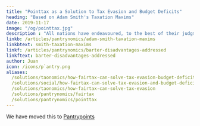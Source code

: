```yaml
---
title: "Pointtax as a Solution to Tax Evasion and Budget Deficits"
heading: "Based on Adam Smith's Taxation Maxims" 
date: 2019-11-17
image: "/og/pointtax.jpg"
description : "All nations have endeavoured, to the best of their judgment, to render their taxes as equal, certain, convenient as possible. Historical taxes will show that these endeavours were not equally successful."
linkb: /articles/pantrynomics/adam-smith-taxation-maxims
linkbtext: smith-taxation-maxims
linkf: /articles/pantrynomics/barter-disadvantages-addressed
linkftext: barter-disadvantages-addressed
author: Juan
icon: /icons/p`antry.png
aliases:
  /solutions/taonomics/how-fairtax-can-solve-tax-evasion-budget-deficits/
  /solutions/social/how-fairtax-can-solve-tax-evasion-and-budget-deficits
  /solutions/taonomics/how-fairtax-can-solve-tax-evasion
  /solutions/pantrynomics/fairtax
  /solutions/pantrynomics/pointtax  
---
```


We have moved this to [Pantrypoints](https://pantrypoints.com/articles/pointtax)

